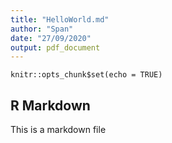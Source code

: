 ```yaml
---
title: "HelloWorld.md"
author: "Span"
date: "27/09/2020"
output: pdf_document
---
```


```{r setup, include=FALSE}
knitr::opts_chunk$set(echo = TRUE)
```

## R Markdown

This is a markdown file

